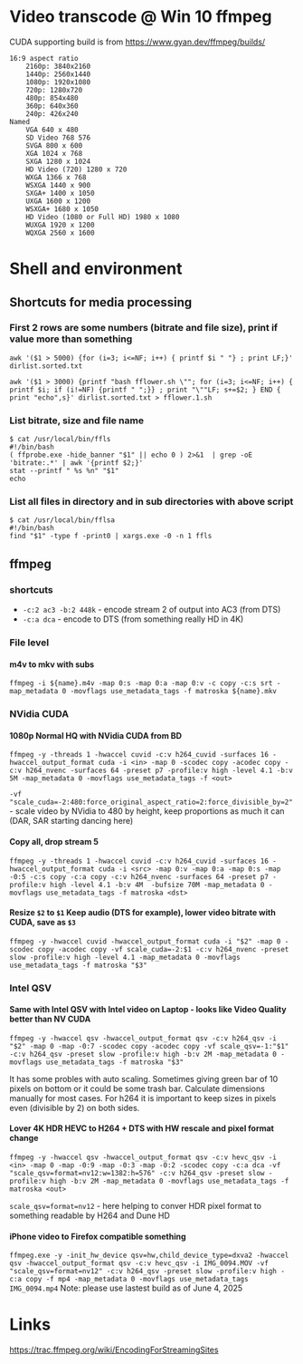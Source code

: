 # Video transcode @ Win 10 ffmpeg
CUDA supporting build is from https://www.gyan.dev/ffmpeg/builds/
```
16:9 aspect ratio
    2160p: 3840x2160
    1440p: 2560x1440
    1080p: 1920x1080
    720p: 1280x720
    480p: 854x480
    360p: 640x360
    240p: 426x240
Named
    VGA 640 x 480
    SD Video 768 576
    SVGA 800 x 600
    XGA 1024 x 768
    SXGA 1280 x 1024
    HD Video (720) 1280 x 720
    WXGA 1366 x 768
    WSXGA 1440 x 900
    SXGA+ 1400 x 1050
    UXGA 1600 x 1200
    WSXGA+ 1680 x 1050
    HD Video (1080 or Full HD) 1980 x 1080
    WUXGA 1920 x 1200
    WQXGA 2560 x 1600
```

# Shell and environment
## Shortcuts for media processing
### First 2 rows are some numbers (bitrate and file size), print if value more than something
`awk '($1 > 5000) {for (i=3; i<=NF; i++) { printf $i " "} ; print LF;}' dirlist.sorted.txt`

```
awk '($1 > 3000) {printf "bash fflower.sh \""; for (i=3; i<=NF; i++) { printf $i; if (i!=NF) {printf " ";}} ; print "\""LF; s+=$2; } END { print "echo",s}' dirlist.sorted.txt > fflower.1.sh
```
### List bitrate, size and file name
```
$ cat /usr/local/bin/ffls
#!/bin/bash
( ffprobe.exe -hide_banner "$1" || echo 0 ) 2>&1  | grep -oE 'bitrate:.*' | awk '{printf $2;}'
stat --printf " %s %n" "$1"
echo
```
### List all files in directory and in sub directories with above script
```
$ cat /usr/local/bin/fflsa
#!/bin/bash
find "$1" -type f -print0 | xargs.exe -0 -n 1 ffls
```

## ffmpeg
### shortcuts
* `-c:2 ac3 -b:2 448k` - encode stream 2 of output into AC3 (from DTS)
* `-c:a dca` - encode to DTS (from something really HD in 4K)
### File level
#### m4v to mkv with subs
`ffmpeg -i ${name}.m4v -map 0:s -map 0:a -map 0:v -c copy -c:s srt -map_metadata 0 -movflags use_metadata_tags -f matroska ${name}.mkv`
### NVidia CUDA
#### 1080p Normal HQ with NVidia CUDA from BD
`ffmpeg -y -threads 1 -hwaccel cuvid -c:v h264_cuvid -surfaces 16 -hwaccel_output_format cuda -i <in> -map 0 -scodec copy -acodec copy -c:v h264_nvenc -surfaces 64 -preset p7 -profile:v high -level 4.1 -b:v 5M -map_metadata 0 -movflags use_metadata_tags -f <out>`

`-vf "scale_cuda=-2:480:force_original_aspect_ratio=2:force_divisible_by=2"` - scale video by NVidia to 480 by height, keep proportions as much it can (DAR, SAR starting dancing here)
#### Copy all, drop stream 5
`ffmpeg -y -threads 1 -hwaccel cuvid -c:v h264_cuvid -surfaces 16 -hwaccel_output_format cuda -i <src> -map 0:v -map 0:a -map 0:s -map -0:5 -c:s copy -c:a copy -c:v h264_nvenc -surfaces 64 -preset p7 -profile:v high -level 4.1 -b:v 4M  -bufsize 70M -map_metadata 0 -movflags use_metadata_tags -f matroska <dst>`
#### Resize `$2` to `$1` Keep audio (DTS for example), lower video bitrate with CUDA, save as `$3`
`ffmpeg -y -hwaccel cuvid -hwaccel_output_format cuda -i "$2" -map 0 -scodec copy -acodec copy -vf scale_cuda=-2:$1 -c:v h264_nvenc -preset slow -profile:v high -level 4.1 -map_metadata 0 -movflags use_metadata_tags -f matroska "$3"`

### Intel QSV
#### Same with Intel QSV with Intel video on Laptop - looks like Video Quality better than NV CUDA
`ffmpeg -y -hwaccel qsv -hwaccel_output_format qsv -c:v h264_qsv -i "$2" -map 0 -map -0:7 -scodec copy -acodec copy -vf scale_qsv=-1:"$1" -c:v h264_qsv -preset slow -profile:v high -b:v 2M -map_metadata 0 -movflags use_metadata_tags -f matroska "$3"`

It has some probles with auto scaling. Sometimes giving green bar of 10 pixels on bottom or it could be some trash bar. Calculate dimensions manually for most cases. For h264 it is important to keep sizes in pixels even (divisible by 2) on both sides.
#### Lover 4K HDR HEVC to H264 + DTS with HW rescale and pixel format change
`ffmpeg -y -hwaccel qsv -hwaccel_output_format qsv -c:v hevc_qsv -i <in> -map 0 -map -0:9 -map -0:3 -map -0:2 -scodec copy -c:a dca -vf "scale_qsv=format=nv12:w=1382:h=576" -c:v h264_qsv -preset slow -profile:v high -b:v 2M -map_metadata 0 -movflags use_metadata_tags -f matroska <out>`

`scale_qsv=format=nv12` - here helping to conver HDR pixel format to something readable by H264 and Dune HD
#### iPhone video to Firefox compatible something
`ffmpeg.exe -y -init_hw_device qsv=hw,child_device_type=dxva2 -hwaccel qsv -hwaccel_output_format qsv -c:v hevc_qsv -i IMG_0094.MOV -vf "scale_qsv=format=nv12" -c:v h264_qsv -preset slow -profile:v high -c:a copy -f mp4 -map_metadata 0 -movflags use_metadata_tags IMG_0094.mp4`
Note: please use lastest build as of June 4, 2025

# Links
https://trac.ffmpeg.org/wiki/EncodingForStreamingSites

